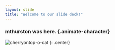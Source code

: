 ```yaml
---
layout: slide
title: "Welcome to our slide deck!"
---
```


<style>
    .animate-charcter
    {
    text-transform: uppercase;
    background-image: linear-gradient(
        -225deg,
        #231557 0%,
        #44107a 29%,
        #ff1361 67%,
        #fff800 100%
    );
    background-size: auto auto;
    background-clip: border-box;
    background-size: 200% auto;
    color: #fff;
    background-clip: text;
    text-fill-color: transparent;
    -webkit-background-clip: text;
    -webkit-text-fill-color: transparent;
    animation: textclip 2s linear infinite;
    display: inline-block;
        font-size: 190px;
    }

    @keyframes textclip {
    to {
        background-position: 200% center;
    }
    }
</style>

### mthurston was here. {.animate-character}

![cherryontop-o-cat](https://octodex.github.com/images/cherryontop-o-cat.png) {: .center}

